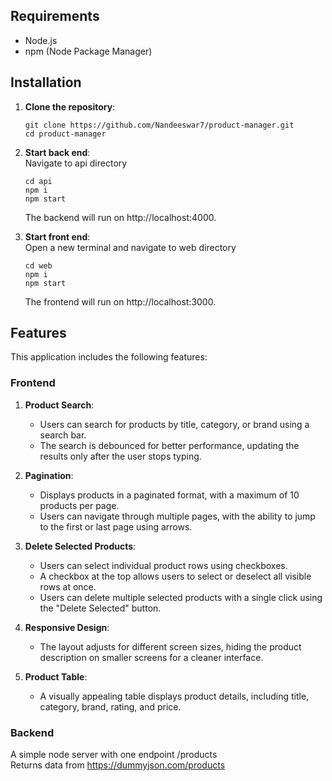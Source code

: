 ## Requirements

- Node.js
- npm (Node Package Manager)

## Installation

1. **Clone the repository**:
   ```
   git clone https://github.com/Nandeeswar7/product-manager.git
   cd product-manager
   ```  

2. **Start back end**:  
   Navigate to api directory 
   ```
   cd api
   npm i
   npm start
   ``` 

   The backend will run on http://localhost:4000.  

3. **Start front end**:  
   Open a new terminal and navigate to web directory 
   ```
   cd web
   npm i
   npm start
   ``` 

   The frontend will run on http://localhost:3000.

## Features

This application includes the following features:

### Frontend

1. **Product Search**:
   - Users can search for products by title, category, or brand using a search bar.
   - The search is debounced for better performance, updating the results only after the user stops typing.

2. **Pagination**:
   - Displays products in a paginated format, with a maximum of 10 products per page.
   - Users can navigate through multiple pages, with the ability to jump to the first or last page using arrows.

3. **Delete Selected Products**:
   - Users can select individual product rows using checkboxes.
   - A checkbox at the top allows users to select or deselect all visible rows at once.
   - Users can delete multiple selected products with a single click using the "Delete Selected" button.

5. **Responsive Design**:
   - The layout adjusts for different screen sizes, hiding the product description on smaller screens for a cleaner interface.

6. **Product Table**:
   - A visually appealing table displays product details, including title, category, brand, rating, and price.

### Backend

A simple node server with one endpoint /products  
Returns data from https://dummyjson.com/products



